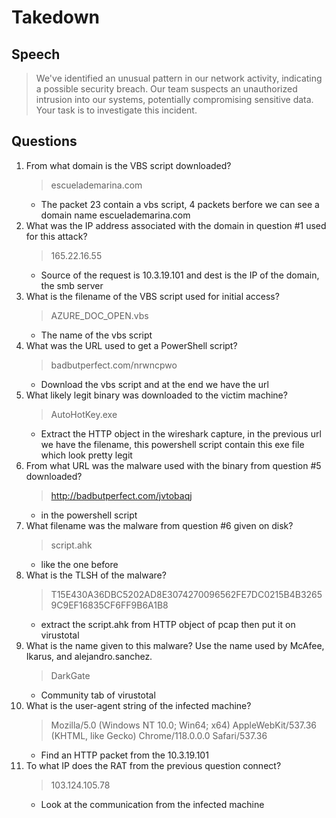 # Takedown

## Speech
> We've identified an unusual pattern in our network activity, indicating a possible security breach. Our team suspects an unauthorized intrusion into our systems, potentially compromising sensitive data. Your task is to investigate this incident.

## Questions
1. From what domain is the VBS script downloaded?
	> escuelademarina.com
	- The packet 23 contain a vbs script, 4 packets berfore we can see a domain name escuelademarina.com
2. What was the IP address associated with the domain in question #1 used for this attack?
	> 165.22.16.55
	- Source of the request is 10.3.19.101 and dest is the IP of the domain, the smb server
3. What is the filename of the VBS script used for initial access?
	> AZURE_DOC_OPEN.vbs
	- The name of the vbs script
4. What was the URL used to get a PowerShell script?
	> badbutperfect.com/nrwncpwo
	- Download the vbs script and at the end we have the url
5. What likely legit binary was downloaded to the victim machine?
	> AutoHotKey.exe
	- Extract the HTTP object in the wireshark capture, in the previous url we have the filename, this powershell script contain this exe file which look pretty legit
6. From what URL was the malware used with the binary from question #5 downloaded?
	> http://badbutperfect.com/jvtobaqj
	- in the powershell script
7. What filename was the malware from question #6 given on disk?
	> script.ahk
	- like the one before
8. What is the TLSH of the malware?
	>  T15E430A36DBC5202AD8E3074270096562FE7DC0215B4B32659C9EF16835CF6FF9B6A1B8 
	- extract the script.ahk from HTTP object of pcap then put it on virustotal
9. What is the name given to this malware? Use the name used by McAfee, Ikarus, and alejandro.sanchez.
	> DarkGate
	- Community tab of virustotal
10. What is the user-agent string of the infected machine?
	> Mozilla/5.0 (Windows NT 10.0; Win64; x64) AppleWebKit/537.36 (KHTML, like Gecko) Chrome/118.0.0.0 Safari/537.36
	- Find an HTTP packet from the 10.3.19.101
11. To what IP does the RAT from the previous question connect?
	> 103.124.105.78
	- Look at the communication from the infected machine